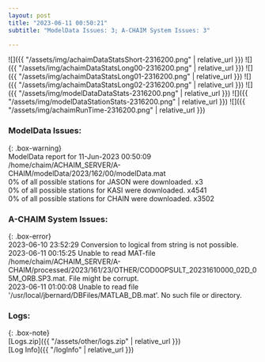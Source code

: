 ```yaml
---
layout: post
title: "2023-06-11 00:50:21"
subtitle: "ModelData Issues: 3; A-CHAIM System Issues: 3"

---
```


![]({{ "/assets/img/achaimDataStatsShort-2316200.png" | relative_url }})
![]({{ "/assets/img/achaimDataStatsLong00-2316200.png" | relative_url }})
![]({{ "/assets/img/achaimDataStatsLong01-2316200.png" | relative_url }})
![]({{ "/assets/img/achaimDataStatsLong02-2316200.png" | relative_url }})
![]({{ "/assets/img/modelDataDataStats-2316200.png" | relative_url }})
![]({{ "/assets/img/modelDataStationStats-2316200.png" | relative_url }})
![]({{ "/assets/img/achaimRunTime-2316200.png" | relative_url }})


### ModelData Issues:  
  
{: .box-warning}  
 ModelData report for 11-Jun-2023 00:50:09   
 /home/chaim/ACHAIM_SERVER/A-CHAIM/modelData/2023/162/00/modelData.mat   
 0% of all possible stations for JASON were downloaded. x3   
 0% of all possible stations for KASI were downloaded. x4541   
 0% of all possible stations for CHAIN were downloaded. x3502   
  
### A-CHAIM System Issues:  
  
{: .box-error}  
2023-06-10 23:52:29 Conversion to logical from string is not possible.  
2023-06-11 00:15:25 Unable to read MAT-file /home/chaim/ACHAIM_SERVER/A-CHAIM/processed/2023/161/23/OTHER/COD0OPSULT_20231610000_02D_05M_ORB.SP3.mat. File might be corrupt.  
2023-06-11 01:00:08 Unable to read file '/usr/local/jbernard/DBFiles/MATLAB_DB.mat'. No such file or directory.  

### Logs:  
  
{: .box-note}  
[Logs.zip]({{ "/assets/other/logs.zip" | relative_url }})  
[Log Info]({{ "/logInfo" | relative_url }})  
